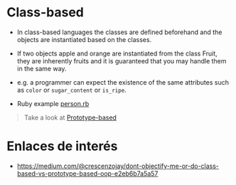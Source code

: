 
# Class-based

* In class-based languages the classes are defined beforehand and the objects are instantiated based on the classes.
* If two objects apple and orange are instantiated from the class Fruit, they are inherently fruits and it is guaranteed that you may handle them in the same way.
* e.g. a programmer can expect the existence of the same attributes such as `color` or `sugar_content` or `is_ripe`.

* Ruby example [person.rb](person.rb)

> Take a look at [Prototype-based](../prototype.based.d/README.md)

# Enlaces de interés

* https://medium.com/@crescenzojay/dont-objectify-me-or-do-class-based-vs-prototype-based-oop-e2eb6b7a5a57
